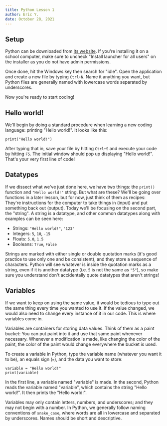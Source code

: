 ```yaml
---
title: Python Lesson 1
author: Eric Y.
date: October 28, 2021
---
```


## Setup

Python can be downloaded from [its website](https://www.python.org/).
If you're installing it on a school computer,
make sure to uncheck "Install launcher for all users" on the installer
as you do not have admin permissions.

Once done, hit the Windows key then search for "idle".
Open the application
and create a new file by typing `Ctrl+N`.
Name it anything you want,
but Python files are generally named
with lowercase words separated by underscores.

Now you're ready to start coding!

## Hello world!

We'll begin by doing a standard procedure
when learning a new coding language:
printing "Hello world!".
It looks like this:

    print("Hello world!")

After typing that in,
save your file by hitting `Ctrl+S`
and execute your code by hitting `F5`.
The initial window should pop up displaying "Hello world!".
That's your very first line of code!

## Datatypes

If we dissect what we've just done here,
we have two things:
the `print()` function and `"Hello world!"` string.
But what are these?
We'll be going over functions in a later lesson,
but for now, just think of them as recipes:
They're instructions for the computer
to take things in (input)
and put something back out (output).
Today we'll be focusing on the second part, the "string".
A string is a datatype,
and other common datatypes along with examples
can be seen here:

- Strings: `"Hello world!"`, `'123'`
- Integers: `5`, `10`, `-15`
- Floats: `5.0`, `1.5`
- Booleans: `True`, `False`

Strings are marked with either single or double quotation marks
(it's good practice to use only one and be consistent),
and they store a sequence of characters.
Python will see whatever is inside the quotation marks as a string,
even if it is another datatype (i.e. `5` is not the same as `"5"`),
so make sure you understand don't accidentally quote
datatypes that aren't strings!

## Variables

If we want to keep on using the same value,
it would be tedious to type out the same thing
every time you wanted to use it.
If the value changed,
we would also need to change
every instance of it in our code.
This is where variables come in.

Variables are containers for storing data values.
Think of them as a paint bucket:
You can put paint into it
and use that same paint whenever necessary.
Whenever a modification is made,
like changing the color of the paint,
the color of the paint would change everywhere the bucket is used.

To create a variable in Python,
type the variable name (whatever you want it to be),
an equals sign (`=`),
and the data you want to store:

    variable = "Hello world!"
    print(variable)

In the first line, a variable named "variable" is made.
In the second, Python reads the variable named "variable",
which contains the string "Hello world!".
It then prints the "Hello world!".

Variables may only contain letters, numbers, and underscores;
and they may not begin with a number.
In Python, we generally follow naming conventions of `snake_case`,
where words are all in lowercase and separated by underscores.
Names should be short and descriptive.
